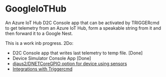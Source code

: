 # GoogleIoTHub
An Azure IoT Hub D2C Console app that can be activated by TRIGGERcmd to get telemetry from an Azure IoT Hub, form a speakable string from it  and then forward it to a Google Nest.

This is a work inb progress. 2Do:

- D2C Console app that writes last telemetry to temp file. [Done]
- Device Simulator Console App [Done]
- [djaus2/DNETCoreGPIO option for device using sensors](https://github.com/djaus2/DNETCoreGPIO)
- [Integrations with Triggercmd](https://github.com/djaus2/TRIGGERcmdRPi)